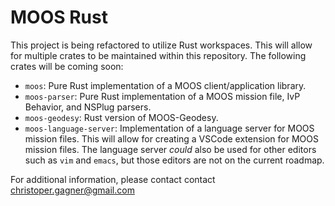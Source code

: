 # MOOS Rust

This project is being refactored to utilize Rust workspaces. This will allow
for multiple crates to be maintained within this repository. The following
crates will be coming soon:

- `moos`: Pure Rust implementation of a MOOS client/application library. 
- `moos-parser`: Pure Rust implementation of a MOOS mission file, IvP
   Behavior, and NSPlug parsers.
- `moos-geodesy`: Rust version of MOOS-Geodesy.
- `moos-language-server`: Implementation of a language server for MOOS mission
   files. This will allow for creating a VSCode extension for MOOS mission
   files. The language server *could* also be used for other editors such
   as `vim` and `emacs`, but those editors are not on the current roadmap.

For additional information, please contact contact christoper.gagner@gmail.com
